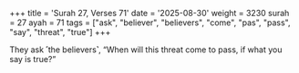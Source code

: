 +++
title = 'Surah 27, Verses 71'
date = '2025-08-30'
weight = 3230
surah = 27
ayah = 71
tags = ["ask", "believer", "believers", "come", "pas", "pass", "say", "threat", "true"]
+++

They ask ˹the believers˺, “When will this threat come to pass, if what you say is true?”